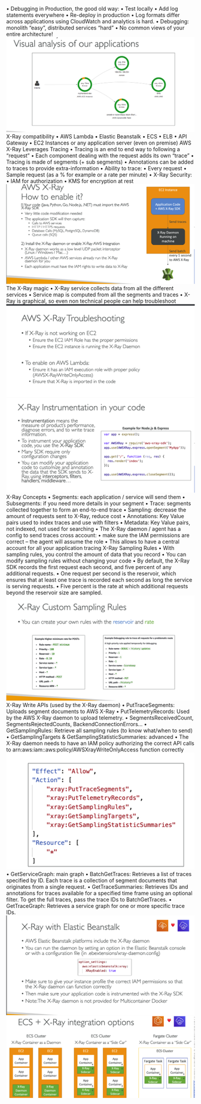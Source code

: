 • Debugging in Production, the good old way:
• Test locally
• Add log statements everywhere
• Re-deploy in production
• Log formats differ across applications using CloudWatch and analytics is
hard.
• Debugging: monolith “easy”, distributed services “hard”
• No common views of your entire architecture!
![alt text](image.png)
X-Ray compatibility
• AWS Lambda • Elastic Beanstalk • ECS • ELB • API Gateway • EC2 Instances or any application server (even on premise)
AWS X-Ray Leverages Tracing
• Tracing is an end to end way to following a “request”
• Each component dealing with the request adds its own “trace”
• Tracing is made of segments (+ sub segments)
• Annotations can be added to traces to provide extra-information
• Ability to trace:
• Every request
• Sample request (as a % for example or a rate per minute)
• X-Ray Security:
• IAM for authorization
• KMS for encryption at rest
![alt text](image-1.png)
The X-Ray magic
• X-Ray service collects data from all the different services
• Service map is computed from all the segments and traces
• X-Ray is graphical, so even non technical people can help troubleshoot
![alt text](image-2.png)
![alt text](image-3.png)
X-Ray Concepts
• Segments: each application / service will send them
• Subsegments: if you need more details in your segment
• Trace: segments collected together to form an end-to-end trace
• Sampling: decrease the amount of requests sent to X-Ray, reduce cost
• Annotations: Key Value pairs used to index traces and use with filters
• Metadata: Key Value pairs, not indexed, not used for searching
• The X-Ray daemon / agent has a config to send traces cross account:
• make sure the IAM permissions are correct – the agent will assume the role
• This allows to have a central account for all your application tracing
X-Ray Sampling Rules
• With sampling rules, you control the amount of data that you record
• You can modify sampling rules without changing your code
• By default, the X-Ray SDK records the first request each second, and
five percent of any additional requests.
• One request per second is the reservoir, which ensures that at least one
trace is recorded each second as long the service is serving requests.
• Five percent is the rate at which additional requests beyond the
reservoir size are sampled.
![alt text](image-4.png)
X-Ray Write APIs (used by the X-Ray daemon)
• PutTraceSegments: Uploads segment documents to AWS X-Ray
• PutTelemetryRecords: Used by the AWS X-Ray daemon to upload telemetry.
• SegmentsReceivedCount, SegmentsRejectedCounts, BackendConnectionErrors…
• GetSamplingRules: Retrieve all sampling rules (to know what/when to send)
• GetSamplingTargets &
GetSamplingStatisticSummaries: advanced
• The X-Ray daemon needs to have an IAM policy authorizing the correct API calls to
arn:aws:iam::aws:policy/AWSXrayWriteOnlyAccess function correctly
![alt text](image-5.png)
• GetServiceGraph: main graph
• BatchGetTraces: Retrieves a list of
traces specified by ID. Each trace is a
collection of segment documents that
originates from a single request.
• GetTraceSummaries: Retrieves IDs
and annotations for traces available for
a specified time frame using an
optional filter. To get the full traces,
pass the trace IDs to BatchGetTraces.
• GetTraceGraph: Retrieves a service
graph for one or more specific trace
IDs.
![alt text](image-6.png)
![alt text](image-7.png)